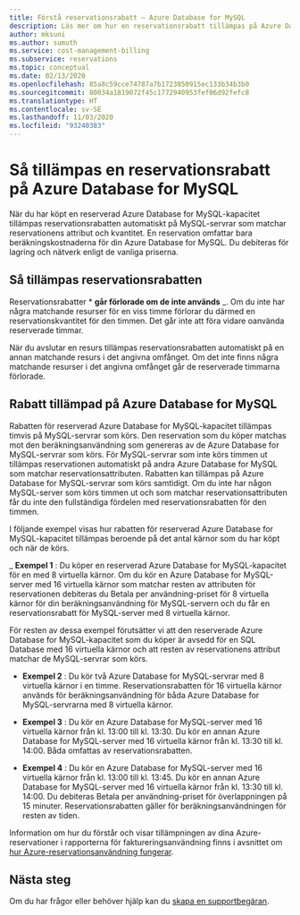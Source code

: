 ```yaml
---
title: Förstå reservationsrabatt – Azure Database for MySQL
description: Läs mer om hur en reservationsrabatt tillämpas på Azure Database for MySQL-servrar.
author: mksuni
ms.author: sumuth
ms.service: cost-management-billing
ms.subservice: reservations
ms.topic: conceptual
ms.date: 02/13/2020
ms.openlocfilehash: 85a8c59cce74787a7b1723850915ec133b34b3b0
ms.sourcegitcommit: 80034a1819072f45c1772940953fef06d92fefc8
ms.translationtype: HT
ms.contentlocale: sv-SE
ms.lasthandoff: 11/03/2020
ms.locfileid: "93240383"
---
```

# <a name="how-a-reservation-discount-is-applied-to-azure-database-for-mysql"></a>Så tillämpas en reservationsrabatt på Azure Database for MySQL

När du har köpt en reserverad Azure Database for MySQL-kapacitet tillämpas reservationsrabatten automatiskt på MySQL-servrar som matchar reservationens attribut och kvantitet. En reservation omfattar bara beräkningskostnaderna för din Azure Database for MySQL. Du debiteras för lagring och nätverk enligt de vanliga priserna.

## <a name="how-reservation-discount-is-applied"></a>Så tillämpas reservationsrabatten

Reservationsrabatter * **går förlorade om de inte används** _. Om du inte har några matchande resurser för en viss timme förlorar du därmed en reservationskvantitet för den timmen. Det går inte att föra vidare oanvända reserverade timmar.</br>

När du avslutar en resurs tillämpas reservationsrabatten automatiskt på en annan matchande resurs i det angivna omfånget. Om det inte finns några matchande resurser i det angivna omfånget går de reserverade timmarna förlorade.

## <a name="discount-applied-to-azure-database-for-mysql"></a>Rabatt tillämpad på Azure Database for MySQL

Rabatten för reserverad Azure Database for MySQL-kapacitet tillämpas timvis på MySQL-servrar som körs. Den reservation som du köper matchas mot den beräkningsanvändning som genereras av de Azure Database for MySQL-servrar som körs. För MySQL-servrar som inte körs timmen ut tillämpas reservationen automatiskt på andra Azure Database for MySQL som matchar reservationsattributen. Rabatten kan tillämpas på Azure Database for MySQL-servrar som körs samtidigt. Om du inte har någon MySQL-server som körs timmen ut och som matchar reservationsattributen får du inte den fullständiga fördelen med reservationsrabatten för den timmen.

I följande exempel visas hur rabatten för reserverad Azure Database for MySQL-kapacitet tillämpas beroende på det antal kärnor som du har köpt och när de körs.

_ **Exempel 1** : Du köper en reserverad Azure Database for MySQL-kapacitet för en med 8 virtuella kärnor. Om du kör en Azure Database for MySQL-server med 16 virtuella kärnor som matchar resten av attributen för reservationen debiteras du Betala per användning-priset för 8 virtuella kärnor för din beräkningsanvändning för MySQL-servern och du får en reservationsrabatt för MySQL-server med 8 virtuella kärnor.</br>

För resten av dessa exempel förutsätter vi att den reserverade Azure Database for MySQL-kapacitet som du köper är avsedd för en SQL Database med 16 virtuella kärnor och att resten av reservationens attribut matchar de MySQL-servrar som körs.

* **Exempel 2** : Du kör två Azure Database for MySQL-servrar med 8 virtuella kärnor i en timme. Reservationsrabatten för 16 virtuella kärnor används för beräkningsanvändning för båda Azure Database for MySQL-servrarna med 8 virtuella kärnor.

* **Exempel 3** : Du kör en Azure Database for MySQL-server med 16 virtuella kärnor från kl. 13:00 till kl. 13:30. Du kör en annan Azure Database for MySQL-server med 16 virtuella kärnor från kl. 13:30 till kl. 14:00. Båda omfattas av reservationsrabatten.

* **Exempel 4** : Du kör en Azure Database for MySQL-server med 16 virtuella kärnor från kl. 13:00 till kl. 13:45. Du kör en annan Azure Database for MySQL-server med 16 virtuella kärnor från kl. 13:30 till kl. 14:00. Du debiteras Betala per användning-priset för överlappningen på 15 minuter. Reservationsrabatten gäller för beräkningsanvändningen för resten av tiden.

Information om hur du förstår och visar tillämpningen av dina Azure-reservationer i rapporterna för faktureringsanvändning finns i avsnittet om [hur Azure-reservationsanvändning fungerar](./understand-reserved-instance-usage-ea.md).

## <a name="next-steps"></a>Nästa steg

Om du har frågor eller behöver hjälp kan du [skapa en supportbegäran](https://go.microsoft.com/fwlink/?linkid=2083458).